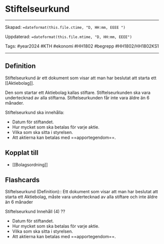 # Stiftelseurkund

---

Skapad: `=dateformat(this.file.ctime, "D, HH:mm, EEEE ")`

Uppdaterad: `=dateformat(this.file.mtime, "D, HH:mm, EEEE")`

Tags: #year2024 #KTH #ekonomi #HH1802 #begrepp #HH1802/HH1802KS1

---

## Definition

Stiftelseurkund är ett dokument som visar att man har beslutat att starta ett [[Aktiebolag]].

Den som startar ett Aktiebolag kallas stiftare. Stiftelseurkunden ska vara undertecknad av alla stiftarna. Stiftelseurkunden får inte vara äldre än 6 månader.

Stiftelseurkund ska innehålla:

- Datum för stiftandet.
- Hur mycket som ska betalas för varje aktie.
- Vilka som ska sitta i styrelsen.
- Att aktierna kan betalas med ==apportegendom==.

## Kopplat till

- [[Bolagsordning]]

## Flashcards

Stiftelseurkund (Definition):: Ett dokument som visar att man har beslutat att starta ett Aktiebolag, måste vara undertecknad av alla stiftare och inte äldre än 6 månader
<!--SR:!2024-04-09,12,250!2024-04-01,9,288-->

Stiftelseurkund Innehåll (4)
??
- Datum för stiftandet.
- Hur mycket som ska betalas för varje aktie.
- Vilka som ska sitta i styrelsen.
- Att aktierna kan betalas med ==apportegendom==.
<!--SR:!2024-03-31,6,250!2024-04-07,10,268-->
